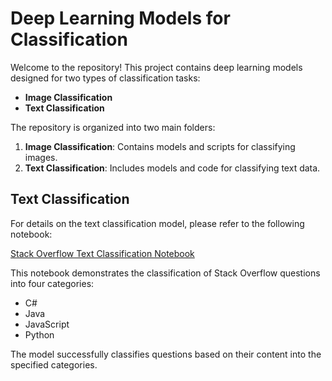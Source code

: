 <h1>Deep Learning Models for Classification</h1>
    <p>Welcome to the repository! This project contains deep learning models designed for two types of classification tasks:</p>
    <ul>
        <li><strong>Image Classification</strong></li>
        <li><strong>Text Classification</strong></li>
    </ul>
    <p>The repository is organized into two main folders:</p>
    <ol>
        <li><strong>Image Classification</strong>: Contains models and scripts for classifying images.</li>
        <li><strong>Text Classification</strong>: Includes models and code for classifying text data.</li>
    </ol>
    <h2>Text Classification</h2>
    <p>For details on the text classification model, please refer to the following notebook:</p>
    <p>
        <a href="https://github.com/Priy-Sharma/Deep-Learning/blob/main/StackOverflow-TextClassification/stack.ipynb">
            Stack Overflow Text Classification Notebook
        </a>
    </p>
    <p>This notebook demonstrates the classification of Stack Overflow questions into four categories:</p>
    <ul>
        <li>C#</li>
        <li>Java</li>
        <li>JavaScript</li>
        <li>Python</li>
    </ul>
    <p>The model successfully classifies questions based on their content into the specified categories.</p>
